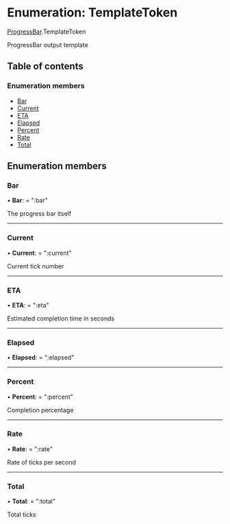 # Enumeration: TemplateToken

[ProgressBar](../modules/progressbar.md).TemplateToken

ProgressBar output template

## Table of contents

### Enumeration members

- [Bar](progressbar.templatetoken.md#bar)
- [Current](progressbar.templatetoken.md#current)
- [ETA](progressbar.templatetoken.md#eta)
- [Elapsed](progressbar.templatetoken.md#elapsed)
- [Percent](progressbar.templatetoken.md#percent)
- [Rate](progressbar.templatetoken.md#rate)
- [Total](progressbar.templatetoken.md#total)

## Enumeration members

### Bar

• **Bar**: = ":bar"

The progress bar itself

___

### Current

• **Current**: = ":current"

Current tick number

___

### ETA

• **ETA**: = ":eta"

Estimated completion time in seconds

___

### Elapsed

• **Elapsed**: = ":elapsed"

___

### Percent

• **Percent**: = ":percent"

Completion percentage

___

### Rate

• **Rate**: = ":rate"

Rate of ticks per second

___

### Total

• **Total**: = ":total"

Total ticks
